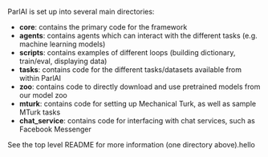 ParlAI is set up into several main directories:

- **core**: contains the primary code for the framework
- **agents**: contains agents which can interact with the different tasks (e.g. machine learning models)
- **scripts**: contains examples of different loops (building dictionary, train/eval, displaying data)
- **tasks**: contains code for the different tasks/datasets available from within ParlAI
- **zoo**: contains code to directly download and use pretrained models from our model zoo
- **mturk**: contains code for setting up Mechanical Turk, as well as sample MTurk tasks
- **chat_service**: contains code for interfacing with chat services, such as Facebook Messenger

See the top level README for more information (one directory above).hello
